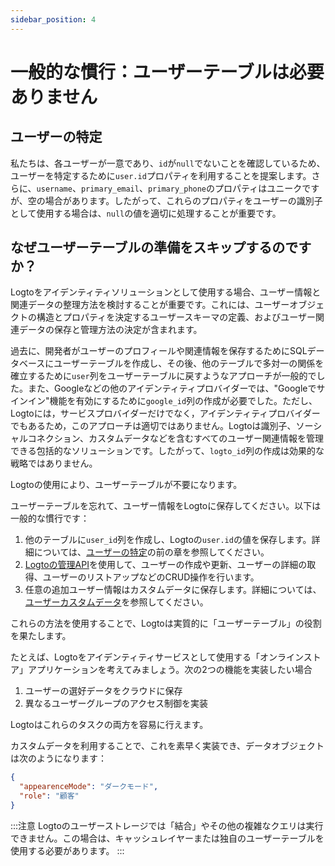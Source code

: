```yaml
---
sidebar_position: 4
---
```


# 一般的な慣行：ユーザーテーブルは必要ありません

## ユーザーの特定

私たちは、各ユーザーが一意であり、`id`が`null`でないことを確認しているため、ユーザーを特定するために`user.id`プロパティを利用することを提案します。さらに、`username`、`primary_email`、`primary_phone`のプロパティはユニークですが、空の場合があります。したがって、これらのプロパティをユーザーの識別子として使用する場合は、`null`の値を適切に処理することが重要です。

## なぜユーザーテーブルの準備をスキップするのですか？

Logtoをアイデンティティソリューションとして使用する場合、ユーザー情報と関連データの整理方法を検討することが重要です。これには、ユーザーオブジェクトの構造とプロパティを決定するユーザースキーマの定義、およびユーザー関連データの保存と管理方法の決定が含まれます。

過去に、開発者がユーザーのプロフィールや関連情報を保存するためにSQLデータベースにユーザーテーブルを作成し、その後、他のテーブルで多対一の関係を確立するために`user`列をユーザーテーブルに戻すようなアプローチが一般的でした。また、Googleなどの他のアイデンティティプロバイダーでは、"Googleでサインイン"機能を有効にするために`google_id`列の作成が必要でした。ただし、Logtoには，サービスプロバイダーだけでなく，アイデンティティプロバイダーでもあるため，このアプローチは適切ではありません。Logtoは識別子、ソーシャルコネクション、カスタムデータなどを含むすべてのユーザー関連情報を管理できる包括的なソリューションです。したがって、`logto_id`列の作成は効果的な戦略ではありません。

Logtoの使用により、ユーザーテーブルが不要になります。

ユーザーテーブルを忘れて、ユーザー情報をLogtoに保存してください。以下は一般的な慣行です：

1. 他のテーブルに`user_id`列を作成し、Logtoの`user.id`の値を保存します。詳細については、[ユーザーの特定](#identify-user)の前の章を参照してください。
2. [Logtoの管理API](./management-api.md)を使用して、ユーザーの作成や更新、ユーザーの詳細の取得、ユーザーのリストアップなどのCRUD操作を行います。
3. 任意の追加ユーザー情報はカスタムデータに保存します。詳細については、[ユーザーカスタムデータ](../../references/users/custom-data.md)を参照してください。

これらの方法を使用することで、Logtoは実質的に「ユーザーテーブル」の役割を果たします。

たとえば、Logtoをアイデンティティサービスとして使用する「オンラインストア」アプリケーションを考えてみましょう。次の2つの機能を実装したい場合

1. ユーザーの選好データをクラウドに保存
2. 異なるユーザーグループのアクセス制御を実装

Logtoはこれらのタスクの両方を容易に行えます。

カスタムデータを利用することで、これを素早く実装でき、データオブジェクトは次のようになります：

```json
{
  "appearenceMode": "ダークモード",
  "role": "顧客"
}
```

:::注意
Logtoのユーザーストレージでは「結合」やその他の複雑なクエリは実行できません。この場合は、キャッシュレイヤーまたは独自のユーザーテーブルを使用する必要があります。
:::